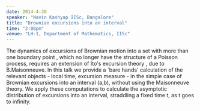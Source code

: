 ```yaml
---
date: 2014-4-30
speaker: "Navin Kashyap IISc, Bangalore"
title: "Brownian excursions into an interval"
time: "2:00pm"
venue: "LH-1, Department of Mathematics, IISc"
---
```

The dynamics of excursions of Brownian motion into a set with
more than one boundary point , which no longer have the structure
of a Poisson process, requires an extension of Ito's excursion
theory , due to B.Maisonneuve. In this talk we provide a `bare hands'
calculation of the relevant objects - local time, excursion measure -
in the simple case of Brownian excursions
into an interval (a,b), without using the Maisonneuve theory.
We apply these computations to calculate
the asymptotic distribution of excursions into an interval, straddling
a fixed time t, as t  goes to infinity.
